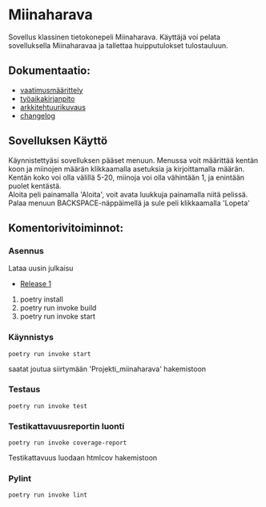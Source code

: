# Miinaharava
Sovellus klassinen tietokonepeli Miinaharava. Käyttäjä voi pelata sovelluksella Miinaharavaa ja tallettaa huipputulokset tulostauluun.




## Dokumentaatio:  
- [vaatimusmäärittely](Projekti_miinaharava/Dokumentaatio/vaatimusmaarittely.md)  
- [työaikakirjanpito](Projekti_miinaharava/Dokumentaatio/tyoaikakirjanpito.md)  
- [arkkitehtuurikuvaus](Projekti_miinaharava/Dokumentaatio/arkkitehtuurikuvaus.md)   
- [changelog](changelog.md)  

## Sovelluksen Käyttö

Käynnistettyäsi sovelluksen pääset menuun. Menussa voit määrittää kentän koon ja miinojen määrän klikkaamalla asetuksia ja kirjoittamalla määrän.  
Kentän koko voi olla välillä 5-20, miinoja voi olla vähintään 1, ja enintään puolet kentästä.  
Aloita peli painamalla 'Aloita', voit avata luukkuja painamalla niitä pelissä.  
Palaa menuun BACKSPACE-näppäimellä ja sule peli klikkaamalla 'Lopeta'

## Komentorivitoiminnot:

### Asennus
Lataa uusin julkaisu
- [Release 1](https://github.com/EliasTHelsinginYliopisto/ot-harjoitustyo/releases/tag/v0.0.1)

1.
    poetry install
2.
    poetry run invoke build
3.
    poetry run invoke start

### Käynnistys

    poetry run invoke start
saatat joutua siirtymään 'Projekti_miinaharava' hakemistoon

### Testaus

    poetry run invoke test

### Testikattavuusreportin luonti

    poetry run invoke coverage-report
Testikattavuus luodaan htmlcov hakemistoon

### Pylint

    poetry run invoke lint
